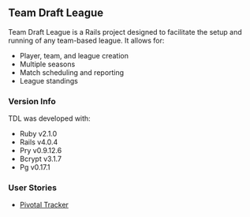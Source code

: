 ## Team Draft League

Team Draft League is a Rails project designed to facilitate the setup and running of any team-based league. It allows for:
* Player, team, and league creation
* Multiple seasons
* Match scheduling and reporting
* League standings

### Version Info
TDL was developed with:
* Ruby v2.1.0
* Rails v4.0.4
* Pry v0.9.12.6
* Bcrypt v3.1.7
* Pg v0.17.1

### User Stories
* [Pivotal Tracker](https://www.pivotaltracker.com/s/projects/1046566)